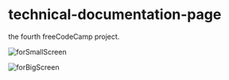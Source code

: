 # technical-documentation-page
the fourth freeCodeCamp project.



![forSmallScreen](https://user-images.githubusercontent.com/81510883/172468804-ff9312a9-c2d9-4fd6-baa0-92a3647a694b.png)


![forBigScreen](https://user-images.githubusercontent.com/81510883/172468813-6b5caf49-7138-40b5-b29a-5c3f98806319.png)
